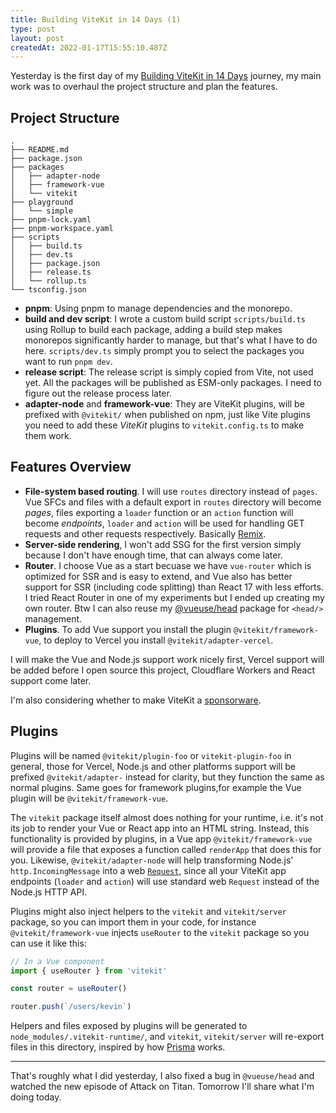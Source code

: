 ```yaml
---
title: Building ViteKit in 14 Days (1)
type: post
layout: post
createdAt: 2022-01-17T15:55:10.487Z
---
```


Yesterday is the first day of my [Building ViteKit in 14 Days](/building-vitekit-0) journey, my main work was to overhaul the project structure and plan the features.

## Project Structure

```
.
├── README.md
├── package.json
├── packages
│   ├── adapter-node
│   ├── framework-vue
│   └── vitekit
├── playground
│   └── simple
├── pnpm-lock.yaml
├── pnpm-workspace.yaml
├── scripts
│   ├── build.ts
│   ├── dev.ts
│   ├── package.json
│   ├── release.ts
│   └── rollup.ts
└── tsconfig.json
```

- **pnpm**: Using pnpm to manage dependencies and the monorepo.
- **build and dev script**: I wrote a custom build script `scripts/build.ts` using Rollup to build each package, adding a build step makes monorepos significantly harder to manage, but that's what I have to do here. `scripts/dev.ts` simply prompt you to select the packages you want to run `pnpm dev`.
- **release script**: The release script is simply copied from Vite, not used yet. All the packages will be published as ESM-only packages. I need to figure out the release process later.
- **adapter-node** and **framework-vue**: They are ViteKit plugins, will be prefixed with `@vitekit/` when published on npm, just like Vite plugins you need to add these _ViteKit_ plugins to `vitekit.config.ts` to make them work.

## Features Overview

- **File-system based routing**. I will use `routes` directory instead of `pages`. Vue SFCs and files with a default export in `routes` directory will become _pages_, files exporting a `loader` function or an `action` function will become _endpoints_, `loader` and `action` will be used for handling GET requests and other requests respectively. Basically [Remix](https://remix.run/docs/en/v1/guides/data-loading).
- **Server-side rendering**, I won't add SSG for the first version simply because I don't have enough time, that can always come later.
- **Router**. I choose Vue as a start becuase we have `vue-router` which is optimized for SSR and is easy to extend, and Vue also has better support for SSR (including code splitting) than React 17 with less efforts. I tried React Router in one of my experiments but I ended up creating my own router. Btw I can also reuse my [@vueuse/head](https://github.com/vueuse/head) package for `<head/>` management.
- **Plugins**. To add Vue support you install the plugin `@vitekit/framework-vue`, to deploy to Vercel you install `@vitekit/adapter-vercel`.

I will make the Vue and Node.js support work nicely first, Vercel support will be added before I open source this project, Cloudflare Workers and React support come later.

I'm also considering whether to make ViteKit a [sponsorware](https://github.com/sponsorware/docs).

## Plugins

Plugins will be named `@vitekit/plugin-foo` or `vitekit-plugin-foo` in general, those for Vercel, Node.js and other platforms support will be prefixed `@vitekit/adapter-` instead for clarity, but they function the same as normal plugins. Same goes for framework plugins,for example the Vue plugin will be `@vitekit/framework-vue`.

The `vitekit` package itself almost does nothing for your runtime, i.e. it's not its job to render your Vue or React app into an HTML string. Instead, this functionality is provided by plugins, in a Vue app `@vitekit/framework-vue` will provide a file that exposes a function called `renderApp` that does this for you. Likewise, `@vitekit/adapter-node` will help transforming Node.js' `http.IncomingMessage` into a web [`Request`](https://developer.mozilla.org/en-US/docs/Web/API/Request), since all your ViteKit app endpoints (`loader` and `action`) will use standard web `Request` instead of the Node.js HTTP API.

Plugins might also inject helpers to the `vitekit` and `vitekit/server` package, so you can import them in your code, for instance `@vitekit/framework-vue` injects `useRouter` to the `vitekit` package so you can use it like this:

```ts
// In a Vue component
import { useRouter } from 'vitekit'

const router = useRouter()

router.push(`/users/kevin`)
```

Helpers and files exposed by plugins will be generated to `node_modules/.vitekit-runtime/`, and `vitekit`, `vitekit/server` will re-export files in this directory, inspired by how [Prisma](https://prisma.io/) works.

---

That's roughly what I did yesterday, I also fixed a bug in `@vueuse/head` and watched the new episode of Attack on Titan. Tomorrow I'll share what I'm doing today.

